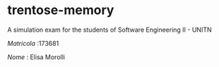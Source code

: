 # trentose-memory
A simulation exam for the students of Software Engineering II - UNITN

*Matricola* :173681

*Nome*      : Elisa Morolli
